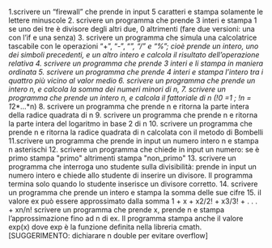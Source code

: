 1.scrivere un “firewall” che prende in input 5 caratteri e stampa solamente
le lettere minuscole
2. scrivere un programma che prende 3 interi e stampa 1 se uno dei tre è
divisore degli altri due, 0 altrimenti (fare due versioni: una con l’if e una
senza)
3. scrivere un programma che simula una calcolatrice tascabile con le
operazioni “+”, “-”, “*”, “/” e “%”; cioè prende un intero, uno dei simboli
precedenti, e un altro intero e calcola il risultato dell’operazione relativa
4. scrivere un programma che prende 3 interi e li stampa in maniera ordinata
5. scrivere un programma che prende 4 interi e stampa l’intero tra i quattro
più vicino al valor medio
6. scrivere un programma che prende un intero n, e calcola la somma dei
numeri minori di n,
7. scrivere un programma che prende un intero n, e calcola il fattoriale di n
(!0 =1 ; !n = 1*2*…*n)
8. scrivere un programma che prende n e ritorna la parte intera della radice
quadrata di n
9. scrivere un programma che prende n e ritorna la parte intera del
logaritmo in base 2 di n
10. scrivere un programma che prende n e ritorna la radice quadrata
di n calcolata con il metodo di Bombelli
11.scrivere un programma che prende in input un numero intero n
e stampa n asterischi
12. scrivere un programma che chiede in input un numero: se è
primo stampa "primo" altrimenti stampa "non_primo"
13. scrivere un programma che interroga uno studente sulla
divisibilità: prende in input un numero intero e chiede allo
studente di inserire un divisore. Il programma termina solo
quando lo studente inserisce un divisore corretto.
14. scrivere un programma che prende un intero e stampa la
somma delle sue cifre
15. il valore ex può essere approssimato dalla somma
1 + x + x2/2! + x3/3! + . . . + xn/n!
scrivere un programma che prende x, prende n e stampa
l’approssimazione fino ad n di ex. Il programma stampa anche il valore
exp(x) dove exp è la funzione definita nella libreria cmath.
[SUGGERIMENTO: dichiarare n double per evitare overflow] 
